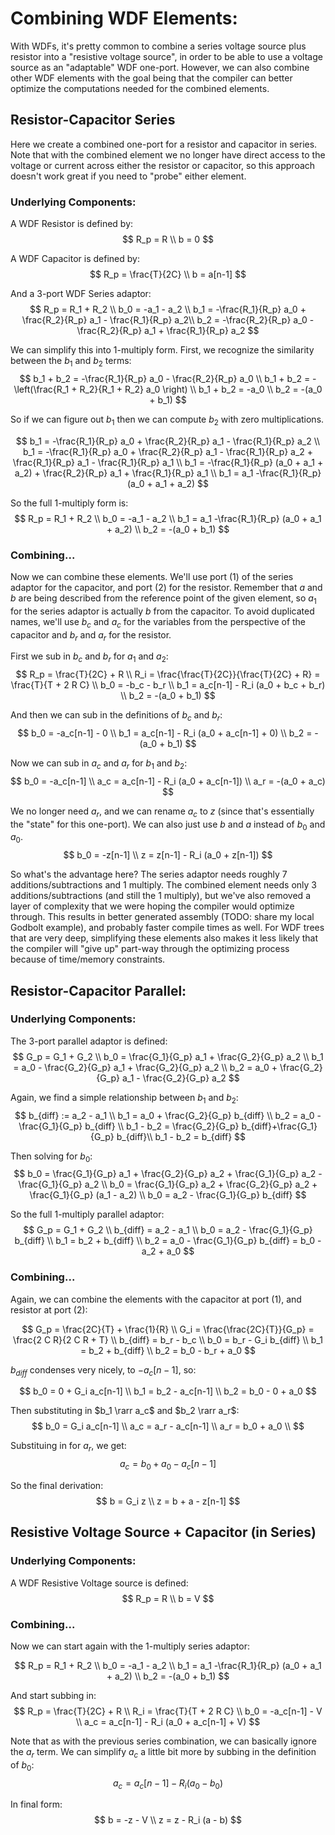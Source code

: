 # Combining WDF Elements:

With WDFs, it's pretty common to combine a series
voltage source plus resistor into a "resistive voltage 
source", in order to be able to use a voltage source
as an "adaptable" WDF one-port. However, we can also
combine other WDF elements with the goal being that
the compiler can better optimize the computations needed
for the combined elements.

## Resistor-Capacitor Series

Here we create a combined one-port for a resistor and
capacitor in series. Note that with the combined element
we no longer have direct access to the voltage or current
across either the resistor or capacitor, so this approach
doesn't work great if you need to "probe" either element.

### Underlying Components:

A WDF Resistor is defined by:
$$
R_p = R \\
b = 0
$$

A WDF Capacitor is defined by:
$$
R_p = \frac{T}{2C} \\
b = a[n-1]
$$

And a 3-port WDF Series adaptor:
$$
R_p = R_1 + R_2 \\
b_0 = -a_1 - a_2 \\
b_1 = -\frac{R_1}{R_p} a_0
    + \frac{R_2}{R_p} a_1
    - \frac{R_1}{R_p} a_2\\
b_2 = -\frac{R_2}{R_p} a_0
    - \frac{R_2}{R_p} a_1
    + \frac{R_1}{R_p} a_2
$$

We can simplify this into 1-multiply form. First, we
recognize the similarity between the $b_1$ and $b_2$ terms:
$$
b_1 + b_2 = -\frac{R_1}{R_p} a_0 - \frac{R_2}{R_p} a_0 \\
b_1 + b_2 = -\left(\frac{R_1 + R_2}{R_1 + R_2} a_0 \right) \\
b_1 + b_2 = -a_0 \\
b_2 = -(a_0 + b_1)
$$

So if we can figure out $b_1$ then we can compute $b_2$
with zero multiplications.

$$
b_1 = -\frac{R_1}{R_p} a_0
    + \frac{R_2}{R_p} a_1
    - \frac{R_1}{R_p} a_2 \\
b_1 = -\frac{R_1}{R_p} a_0
    + \frac{R_2}{R_p} a_1
    - \frac{R_1}{R_p} a_2
    + \frac{R_1}{R_p} a_1
    - \frac{R_1}{R_p} a_1 \\
b_1 = -\frac{R_1}{R_p} (a_0 + a_1 + a_2)
    + \frac{R_2}{R_p} a_1
    + \frac{R_1}{R_p} a_1 \\
b_1 = a_1 -\frac{R_1}{R_p} (a_0 + a_1 + a_2)
$$

So the full 1-multiply form is:
$$
R_p = R_1 + R_2 \\
b_0 = -a_1 - a_2 \\
b_1 = a_1 -\frac{R_1}{R_p} (a_0 + a_1 + a_2) \\
b_2 = -(a_0 + b_1)
$$

### Combining...

Now we can combine these elements. We'll use port (1)
of the series adaptor for the capacitor, and port (2)
for the resistor. Remember that $a$ and $b$ are being
described from the reference point of the given element,
so $a_1$ for the series adaptor is actually $b$ from the 
capacitor. To avoid duplicated names, we'll use $b_c$ and
$a_c$ for the variables from the perspective of the capacitor
and $b_r$ and $a_r$ for the resistor.

First we sub in $b_c$ and $b_r$ for $a_1$ and $a_2$:
$$
R_p = \frac{T}{2C} + R \\
R_i = \frac{\frac{T}{2C}}{\frac{T}{2C} + R}
    = \frac{T}{T + 2 R C} \\
b_0 = -b_c - b_r \\
b_1 = a_c[n-1] - R_i (a_0 + b_c + b_r) \\
b_2 = -(a_0 + b_1)
$$

And then we can sub in the definitions of $b_c$ and $b_r$:
$$
b_0 = -a_c[n-1] - 0 \\
b_1 = a_c[n-1] - R_i (a_0 + a_c[n-1] + 0) \\
b_2 = -(a_0 + b_1)
$$

Now we can sub in $a_c$ and $a_r$ for $b_1$ and $b_2$:
$$
b_0 = -a_c[n-1] \\
a_c = a_c[n-1] - R_i (a_0 + a_c[n-1]) \\
a_r = -(a_0 + a_c)
$$

We no longer need $a_r$, and we can rename $a_c$ to $z$
(since that's essentially the "state" for this one-port).
We can also just use $b$ and $a$ instead of $b_0$ and $a_0$.
$$
b_0 = -z[n-1] \\
z = z[n-1] - R_i (a_0 + z[n-1])
$$

So what's the advantage here? The series adaptor
needs roughly 7 additions/subtractions and 1 multiply.
The combined element needs only 3 additions/subtractions
(and still the 1 multiply), but we've also removed a
layer of complexity that we were hoping the compiler
would optimize through. This results in better generated
assembly (TODO: share my local Godbolt example), and
probably faster compile times as well. For WDF trees that
are very deep, simplifying these elements also makes it
less likely that the compiler will "give up" part-way
through the optimizing process because of time/memory
constraints.

## Resistor-Capacitor Parallel:

### Underlying Components:

The 3-port parallel adaptor is defined:
$$
G_p = G_1 + G_2 \\
b_0 = \frac{G_1}{G_p} a_1 + \frac{G_2}{G_p} a_2 \\
b_1 = a_0 - \frac{G_2}{G_p} a_1 + \frac{G_2}{G_p} a_2 \\
b_2 = a_0 + \frac{G_2}{G_p} a_1 - \frac{G_2}{G_p} a_2
$$

Again, we find a simple relationship between $b_1$ and $b_2$:
$$
b_{diff} := a_2 - a_1 \\
b_1 = a_0 + \frac{G_2}{G_p} b_{diff} \\
b_2 = a_0 - \frac{G_1}{G_p} b_{diff} \\
b_1 - b_2 = \frac{G_2}{G_p} b_{diff}+\frac{G_1}{G_p} b_{diff}\\
b_1 - b_2 = b_{diff}
$$

Then solving for $b_0$:
$$
b_0 = \frac{G_1}{G_p} a_1
    + \frac{G_2}{G_p} a_2
    + \frac{G_1}{G_p} a_2
    - \frac{G_1}{G_p} a_2 \\
b_0 = \frac{G_1}{G_p} a_2 + \frac{G_2}{G_p} a_2
    + \frac{G_1}{G_p} (a_1 - a_2) \\
b_0 = a_2 - \frac{G_1}{G_p} b_{diff}
$$

So the full 1-multiply parallel adaptor:
$$
G_p = G_1 + G_2 \\
b_{diff} = a_2 - a_1 \\
b_0 = a_2 - \frac{G_1}{G_p} b_{diff} \\
b_1 = b_2 + b_{diff} \\
b_2 = a_0 - \frac{G_1}{G_p} b_{diff} = b_0 - a_2 + a_0
$$

### Combining...

Again, we can combine the elements with the capacitor
at port (1), and resistor at port (2):

$$
G_p = \frac{2C}{T} + \frac{1}{R} \\
G_i = \frac{\frac{2C}{T}}{G_p} = \frac{2 C R}{2 C R + T} \\
b_{diff} = b_r - b_c \\
b_0 = b_r - G_i b_{diff} \\
b_1 = b_2 + b_{diff} \\
b_2 = b_0 - b_r + a_0
$$

$b_{diff}$ condenses very nicely, to $-a_c[n-1]$, so:

$$
b_0 = 0 + G_i a_c[n-1] \\
b_1 = b_2 - a_c[n-1] \\
b_2 = b_0 - 0 + a_0
$$

Then substituting in $b_1 \rarr a_c$ and $b_2 \rarr a_r$:
$$
b_0 = G_i a_c[n-1] \\
a_c = a_r - a_c[n-1] \\
a_r = b_0 + a_0 \\
$$

Substituing in for $a_r$, we get:
$$
a_c = b_0 + a_0 - a_c[n-1]
$$

So the final derivation:
$$
b = G_i z \\
z = b + a - z[n-1]
$$

## Resistive Voltage Source + Capacitor (in Series)

### Underlying Components:

A WDF Resistive Voltage source is defined:
$$
R_p = R \\
b = V
$$

### Combining...

Now we can start again with the 1-multiply series adaptor:

$$
R_p = R_1 + R_2 \\
b_0 = -a_1 - a_2 \\
b_1 = a_1 -\frac{R_1}{R_p} (a_0 + a_1 + a_2) \\
b_2 = -(a_0 + b_1)
$$

And start subbing in:
$$
R_p = \frac{T}{2C} + R \\
R_i = \frac{T}{T + 2 R C} \\
b_0 = -a_c[n-1] - V \\
a_c = a_c[n-1] - R_i (a_0 + a_c[n-1] + V)
$$

Note that as with the previous series combination,
we can basically ignore the $a_r$ term. We can simplify
$a_c$ a little bit more by subbing in the definition of
$b_0$:
$$
a_c = a_c[n-1] - R_i (a_0 - b_0)
$$

In final form:
$$
b = -z - V \\
z = z - R_i (a - b)
$$

